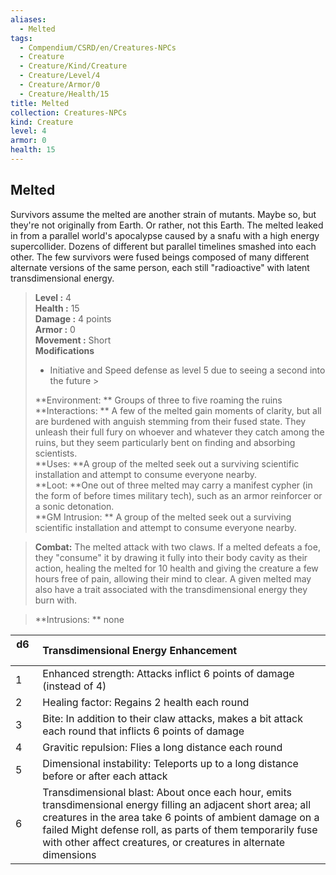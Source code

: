 ```yaml
---
aliases:
  - Melted
tags:
  - Compendium/CSRD/en/Creatures-NPCs
  - Creature
  - Creature/Kind/Creature
  - Creature/Level/4
  - Creature/Armor/0
  - Creature/Health/15
title: Melted
collection: Creatures-NPCs
kind: Creature
level: 4
armor: 0
health: 15
---
```

## Melted  
Survivors assume the melted are another strain of mutants. Maybe so, but they're not originally from Earth. Or rather, not this Earth. The melted leaked in from a parallel world's apocalypse caused by a snafu with a high energy supercollider. Dozens of different but parallel timelines smashed into each other. The few survivors were fused beings composed of many different alternate versions of the same person, each still "radioactive" with latent transdimensional energy.  

  
> **Level :** 4  
> **Health :** 15  
> **Damage :** 4 points  
> **Armor :** 0  
> **Movement :** Short  
> **Modifications**  
>- Initiative and Speed defense as level 5 due to seeing a second into the future >
>  
> **Environment: ** Groups of three to five roaming the ruins  
> **Interactions: ** A few of the melted gain moments of clarity, but all are burdened with anguish stemming from their fused state. They unleash their full fury on whoever and whatever they catch among the ruins, but they seem particularly bent on finding and absorbing scientists.  
> **Uses: **A group of the melted seek out a surviving scientific installation and attempt to consume everyone nearby.  
> **Loot: **One out of three melted may carry a manifest cypher (in the form of before times military tech), such as an armor reinforcer or a sonic detonation.  
> **GM Intrusion: ** A group of the melted seek out a surviving scientific installation and attempt to consume everyone nearby.  

> **Combat:** 
> The melted attack with two claws. 
If a melted defeats a foe, they "consume" it by drawing it fully into their body cavity as their action, healing the melted for 10 health and giving the creature a few hours free of pain, allowing their mind to clear. 
A given melted may also have a trait associated with the transdimensional energy they burn with.  
  

> **Intrusions: ** 
> none  
  

|  d6&nbsp; &nbsp; &nbsp; | Transdimensional Energy Enhancement  |  
| ------------- | :----------- |  
| 1 | Enhanced strength: Attacks inflict 6 points of damage (instead of 4) |  
| 2 | Healing factor: Regains 2 health each round |  
| 3 | Bite: In addition to their claw attacks, makes a bit attack each round that inflicts 6 points of damage |  
| 4 | Gravitic repulsion: Flies a long distance each round |  
| 5 | Dimensional instability: Teleports up to a long distance before or after each attack |  
| 6 | Transdimensional blast: About once each hour, emits transdimensional energy filling an adjacent short area; all creatures in the area take 6 points of ambient damage on a failed Might defense roll, as parts of them temporarily fuse with other affect creatures, or creatures in alternate dimensions |